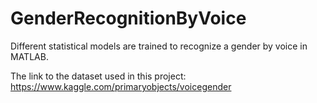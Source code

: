 # GenderRecognitionByVoice
Different statistical models are trained to recognize a gender by voice in MATLAB.

The link to the dataset used in this project: https://www.kaggle.com/primaryobjects/voicegender
